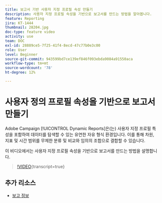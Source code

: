 ```yaml
---
title: 보고서 기반 사용자 지정 프로필 속성 만들기
description: 사용자 지정 프로필 속성을 기반으로 보고서를 만드는 방법을 알아봅니다.
feature: Reporting
jira: KT-1444
thumbnail: 28204.jpg
doc-type: feature video
activity: use
team: DOC
exl-id: 28889ce5-7f25-41f4-8ecd-47c77b0e3c00
role: User
level: Beginner
source-git-commit: 943599bd7ce139ef846f093ebda9084a91550aca
workflow-type: tm+mt
source-wordcount: '78'
ht-degree: 12%

---
```


# 사용자 정의 프로필 속성을 기반으로 보고서 만들기

Adobe Campaign [!UICONTROL Dynamic Reports]은(는) 사용자 지정 프로필 특성을 포함하여 데이터를 탐색할 수 있는 유연한 자유 형식 환경입니다. 이를 통해 차원, 지표 및 시간 범위를 무제한 분류 및 비교와 임의의 조합으로 결합할 수 있습니다.

이 비디오에서는 사용자 지정 프로필 속성을 기반으로 보고서를 만드는 방법을 설명합니다.

>[!VIDEO](https://video.tv.adobe.com/v/28204?learn=on){transcript=true}

## 추가 리소스

* [보고 정보](https://experienceleague.adobe.com/docs/campaign-standard/using/reporting/about-reporting/about-dynamic-reports.html?lang=en)
